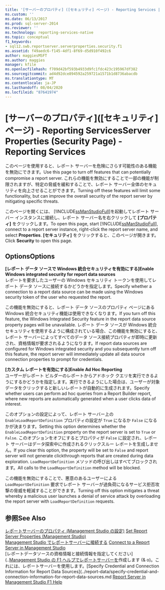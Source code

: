 ```yaml
---
title: '[サーバーのプロパティ] ([セキュリティ] ページ) - Reporting Services | Microsoft Docs'
ms.custom: ''
ms.date: 06/13/2017
ms.prod: sql-server-2014
ms.reviewer: ''
ms.technology: reporting-services-native
ms.topic: conceptual
f1_keywords:
- sql12.swb.reportserver.serverproperties.security.f1
ms.assetid: f49aedc6-f145-4df1-8f69-d5d910f492c6
author: maggiesMSFT
ms.author: maggies
manager: kfile
ms.openlocfilehash: f709d42bf593b4933d9fc1fdc423c195967df382
ms.sourcegitcommit: ad4d92dce894592a259721a1571b1d8736abacdb
ms.translationtype: MT
ms.contentlocale: ja-JP
ms.lasthandoff: 08/04/2020
ms.locfileid: "87641974"
---
```

# <a name="server-properties-security-page---reporting-services"></a><span data-ttu-id="d0446-102">[サーバーのプロパティ]\([セキュリティ] ページ) - Reporting Services</span><span class="sxs-lookup"><span data-stu-id="d0446-102">Server Properties (Security Page) - Reporting Services</span></span>
  <span data-ttu-id="d0446-103">このページを使用すると、レポート サーバーを危険にさらす可能性のある機能を無効にできます。</span><span class="sxs-lookup"><span data-stu-id="d0446-103">Use this page to turn off features that can potentially compromise a report server.</span></span> <span data-ttu-id="d0446-104">これらの機能を無効にすることで一部の機能が制限されますが、特定の脅威を緩和することで、レポート サーバー全体のセキュリティを向上させることができます。</span><span class="sxs-lookup"><span data-stu-id="d0446-104">Turning off these features will limit some functionality, but can improve the overall security of the report server by mitigating specific threats.</span></span>  
  
 <span data-ttu-id="d0446-105">このページを開くには、 [!INCLUDE[ssManStudioFull](../../includes/ssmanstudiofull-md.md)]を起動してレポート サーバー インスタンスに接続し、レポート サーバー名を右クリックして **[プロパティ]** をクリックします。</span><span class="sxs-lookup"><span data-stu-id="d0446-105">To open this page, start [!INCLUDE[ssManStudioFull](../../includes/ssmanstudiofull-md.md)], connect to a report server instance, right-click the report server name, and select **Properties**.</span></span> <span data-ttu-id="d0446-106">**[セキュリティ]** をクリックすると、このページが開きます。</span><span class="sxs-lookup"><span data-stu-id="d0446-106">Click **Security** to open this page.</span></span>  
  
## <a name="options"></a><span data-ttu-id="d0446-107">Options</span><span class="sxs-lookup"><span data-stu-id="d0446-107">Options</span></span>  
 <span data-ttu-id="d0446-108">**[レポート データ ソースで Windows 統合セキュリティを有効にする]**</span><span class="sxs-lookup"><span data-stu-id="d0446-108">**Enable Windows integrated security for report data sources**</span></span>  
 <span data-ttu-id="d0446-109">レポートを要求したユーザーの Windows セキュリティ トークンを使用してレポート データ ソースに接続するかどうかを指定します。</span><span class="sxs-lookup"><span data-stu-id="d0446-109">Specify whether a connection to a report data source can be made using the Windows security token of the user who requested the report.</span></span>  
  
 <span data-ttu-id="d0446-110">この機能を無効にすると、レポート データ ソースのプロパティ ページにある Windows 統合セキュリティ機能は使用できなくなります。</span><span class="sxs-lookup"><span data-stu-id="d0446-110">If you turn off this feature, the Windows Integrated Security feature in the report data source property pages will be unavailable.</span></span> <span data-ttu-id="d0446-111">レポート データ ソースが Windows 統合セキュリティを使用するように構成されている場合、この機能を無効にすると、レポート サーバーによってすべてのデータ ソース接続プロパティが即時に更新され、資格情報が要求されるようになります。</span><span class="sxs-lookup"><span data-stu-id="d0446-111">If report data sources are configured for Windows integrated security and you subsequently turn off this feature, the report server will immediately update all data source connection properties to prompt for credentials.</span></span>  
  
 <span data-ttu-id="d0446-112">**[カスタム レポートを有効にする]**</span><span class="sxs-lookup"><span data-stu-id="d0446-112">**Enable Ad Hoc Reporting**</span></span>  
 <span data-ttu-id="d0446-113">ユーザーがレポート ビルダーのレポートからアドホック クエリを実行できるようにするかどうかを指定します。実行できるようにした場合は、ユーザーが対象データをクリックすると新しいレポートが自動的に生成されます。</span><span class="sxs-lookup"><span data-stu-id="d0446-113">Specify whether users can perform ad hoc queries from a Report Builder report, where new reports are automatically generated when a user clicks data of interest.</span></span>  
  
 <span data-ttu-id="d0446-114">このオプションの設定によって、レポート サーバー上の `EnableLoadReportDefinition` プロパティの設定が `True` になるか `False` になるかが決まります。</span><span class="sxs-lookup"><span data-stu-id="d0446-114">Setting this option determines whether the `EnableLoadReportDefinition` property on the report server is set to `True` or `False`.</span></span> <span data-ttu-id="d0446-115">このオプションをオフにするとプロパティが `False` に設定され、レポート サーバーはデータ探索中に作成されるクリックスルー レポートを生成しません。</span><span class="sxs-lookup"><span data-stu-id="d0446-115">If you clear this option, the property will be set to `False` and report server will not generate clickthrough reports that are created during data exploration.</span></span> <span data-ttu-id="d0446-116">`LoadReportDefinition` メソッドの呼び出しはすべてブロックされます。</span><span class="sxs-lookup"><span data-stu-id="d0446-116">All calls to the `LoadReportDefinition` method will be blocked.</span></span>  
  
 <span data-ttu-id="d0446-117">この機能を無効にすることで、悪意のあるユーザーによる `LoadReportDefinition` 要求でレポート サーバーが過負荷になるサービス拒否攻撃の脅威を軽減することができます。</span><span class="sxs-lookup"><span data-stu-id="d0446-117">Turning off this option mitigates a threat whereby a malicious user launches a denial of service attack by overloading the report server with `LoadReportDefinition` requests.</span></span>  
  
## <a name="see-also"></a><span data-ttu-id="d0446-118">参照</span><span class="sxs-lookup"><span data-stu-id="d0446-118">See Also</span></span>  
 <span data-ttu-id="d0446-119">[レポートサーバーのプロパティ &#40;Management Studio の設定&#41;](set-report-server-properties-management-studio.md) </span><span class="sxs-lookup"><span data-stu-id="d0446-119">[Set Report Server Properties &#40;Management Studio&#41;](set-report-server-properties-management-studio.md) </span></span>  
 <span data-ttu-id="d0446-120">[Management Studio でレポートサーバーに接続する](connect-to-a-report-server-in-management-studio.md) </span><span class="sxs-lookup"><span data-stu-id="d0446-120">[Connect to a Report Server in Management Studio](connect-to-a-report-server-in-management-studio.md) </span></span>  
 <span data-ttu-id="d0446-121">[レポートデータソースの資格情報と接続情報を指定してください](..[Management Studio の F1 ヘルプでレポートサーバーを](report-server-in-management-studio-f1-help.md)作成します (& o)。これには、レポートサーバーを使用します。</span><span class="sxs-lookup"><span data-stu-id="d0446-121">[Specify Credential and Connection Information for Report Data Sources](../report-data/specify-credential-and-connection-information-for-report-data-sources.md [Report Server in Management Studio F1 Help](report-server-in-management-studio-f1-help.md)</span></span>  
  
  
